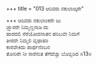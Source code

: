 +++
title = "013 ಆರಿವರು ನಕುಲಾಙ್ಕರೇ"

+++
ಆರಿವರು ನಕುಲಾಂಕರೇ ಜು  
ಜ್ಝಾರರೇ ನಿಮ್ಮಣ್ಣನಾಡಿ ದು  
ಹಾರದಲಿ ಸೆರೆಯೋದನಾತನ ಹರಿಬವೇ ನಿಮಗೆ  
ತೀರದೇ ನಿಮ್ಮಲಿ ವೃಥಾಹಂ  
ಕಾರವೇಕಿದು ಪಾರ್ಥನೆಂಬನ  
ತೋರಿರೇ ನೀ ಸಾರೆನುತ ತೆಗೆದೆಚ್ಚು ಬೊಬ್ಬಿರಿದ        ॥13॥